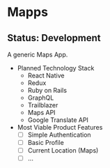 # Mapps

## Status: Development

A generic Maps App.

- Planned Technology Stack
  - React Native
  - Redux
  - Ruby on Rails
  - GraphQL
  - Trailblazer
  - Maps API
  - Google Translate API
- Most Viable Product Features
  - [ ] Simple Authentication
  - [ ] Basic Profile
  - [ ] Current Location (Maps)
  - [ ] ...
